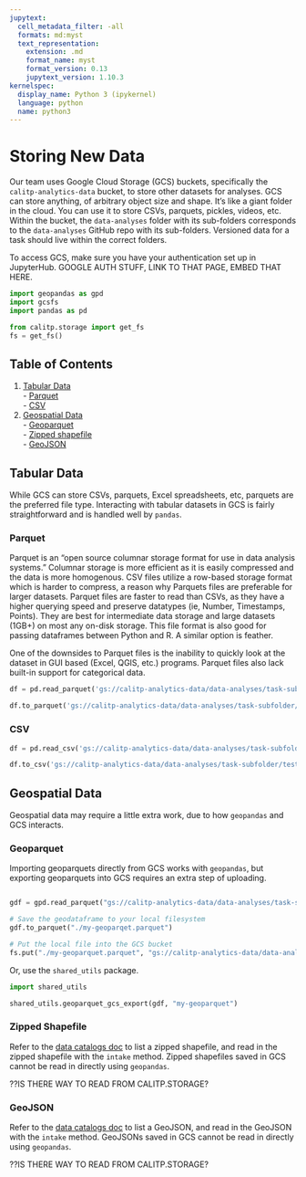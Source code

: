 ```yaml
---
jupytext:
  cell_metadata_filter: -all
  formats: md:myst
  text_representation:
    extension: .md
    format_name: myst
    format_version: 0.13
    jupytext_version: 1.10.3
kernelspec:
  display_name: Python 3 (ipykernel)
  language: python
  name: python3
---
```


# Storing New Data

Our team uses Google Cloud Storage (GCS) buckets, specifically the `calitp-analytics-data` bucket, to store other datasets for analyses. GCS can store anything, of arbitrary object size and shape. It’s like a giant folder in the cloud. You can use it to store CSVs, parquets, pickles, videos, etc. Within the bucket, the `data-analyses` folder with its sub-folders corresponds to the `data-analyses`  GitHub repo with its sub-folders. Versioned data for a task should live within the correct folders.

To access GCS, make sure you have your authentication set up in JupyterHub.
GOOGLE AUTH STUFF, LINK TO THAT PAGE, EMBED THAT HERE.

```python
import geopandas as gpd
import gcsfs
import pandas as pd

from calitp.storage import get_fs
fs = get_fs()
```

## Table of Contents
1. [Tabular Data](#tabular-data)
<br> - [Parquet](#parquet)
<br>- [CSV](#csv)
1. [Geospatial Data](#geospatial-data)
<br> - [Geoparquet](#geoparquet)
<br> - [Zipped shapefile](#zipped-shapefile)
<br> - [GeoJSON](#geojson)

## Tabular Data

While GCS can store CSVs, parquets, Excel spreadsheets, etc, parquets are the preferred file type. Interacting with tabular datasets in GCS is fairly straightforward and is handled well by `pandas`.

### Parquet

Parquet is an “open source columnar storage format for use in data analysis systems.” Columnar storage is more efficient as it is easily compressed and the data is more homogenous. CSV files utilize a row-based storage format which is harder to compress, a reason why Parquets files are preferable for larger datasets. Parquet files are faster to read than CSVs, as they have a higher querying speed and preserve datatypes (ie, Number, Timestamps, Points). They are best for intermediate data storage and large datasets (1GB+) on most any on-disk storage. This file format is also good for passing dataframes between Python and R. A similar option is feather.

One of the downsides to Parquet files is the inability to quickly look at the dataset in GUI based (Excel, QGIS, etc.) programs. Parquet files also lack built-in support for categorical data.

```python
df = pd.read_parquet('gs://calitp-analytics-data/data-analyses/task-subfolder/test.parquet')

df.to_parquet('gs://calitp-analytics-data/data-analyses/task-subfolder/test.parquet')
```

### CSV

```python
df = pd.read_csv('gs://calitp-analytics-data/data-analyses/task-subfolder/test.csv')

df.to_csv('gs://calitp-analytics-data/data-analyses/task-subfolder/test.parquet')
```

## Geospatial Data

Geospatial data may require a little extra work, due to how `geopandas` and GCS interacts.

### Geoparquet

Importing geoparquets directly from GCS works with `geopandas`, but exporting geoparquets into GCS requires an extra step of uploading.

```python

gdf = gpd.read_parquet("gs://calitp-analytics-data/data-analyses/task-subfolder/my-geoparquet.parquet")

# Save the geodataframe to your local filesystem
gdf.to_parquet("./my-geoparqet.parquet")

# Put the local file into the GCS bucket
fs.put("./my-geoparquet.parquet", "gs://calitp-analytics-data/data-analyses/task-subfolder/my-geoparquet.parquet")
```

Or, use the `shared_utils` package.

```python
import shared_utils

shared_utils.geoparquet_gcs_export(gdf, "my-geoparquet")
```

### Zipped Shapefile

Refer to the [data catalogs doc](./08_data_catalogs.md#google-cloud-storage) to list a zipped shapefile, and read in the zipped shapefile with the `intake` method. Zipped shapefiles saved in GCS cannot be read in directly using `geopandas`.

??IS THERE WAY TO READ FROM CALITP.STORAGE?

### GeoJSON

Refer to the [data catalogs doc](./08_data_catalogs.md#google-cloud-storage) to list a GeoJSON, and read in the GeoJSON with the `intake` method. GeoJSONs saved in GCS cannot be read in directly using `geopandas`.

??IS THERE WAY TO READ FROM CALITP.STORAGE?

